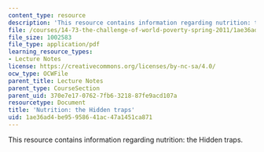 ```yaml
---
content_type: resource
description: 'This resource contains information regarding nutrition: the Hidden traps.'
file: /courses/14-73-the-challenge-of-world-poverty-spring-2011/1ae36ad4be95958641ac47a1451ca871_MIT14_73S11_Lec6_slides.pdf
file_size: 1002583
file_type: application/pdf
learning_resource_types:
- Lecture Notes
license: https://creativecommons.org/licenses/by-nc-sa/4.0/
ocw_type: OCWFile
parent_title: Lecture Notes
parent_type: CourseSection
parent_uid: 370e7e17-0762-7fb6-3218-87fe9acd107a
resourcetype: Document
title: 'Nutrition: the Hidden traps'
uid: 1ae36ad4-be95-9586-41ac-47a1451ca871
---
```

This resource contains information regarding nutrition: the Hidden traps.